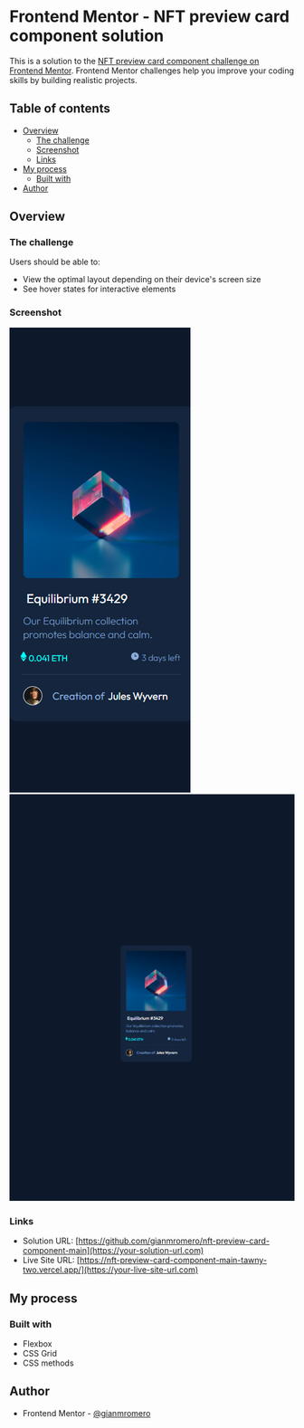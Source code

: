 # Frontend Mentor - NFT preview card component solution

This is a solution to the [NFT preview card component challenge on Frontend Mentor](https://www.frontendmentor.io/challenges/nft-preview-card-component-SbdUL_w0U). Frontend Mentor challenges help you improve your coding skills by building realistic projects.

## Table of contents

- [Overview](#overview)
  - [The challenge](#the-challenge)
  - [Screenshot](#screenshot)
  - [Links](#links)
- [My process](#my-process)
  - [Built with](#built-with)
- [Author](#author)

## Overview

### The challenge

Users should be able to:

- View the optimal layout depending on their device's screen size
- See hover states for interactive elements

### Screenshot

![](./mobile.png)
![](./desktop.png)

### Links

  - Solution URL: [https://github.com/gianmromero/nft-preview-card-component-main](https://your-solution-url.com)
  - Live Site URL: [https://nft-preview-card-component-main-tawny-two.vercel.app/](https://your-live-site-url.com)

## My process

### Built with

- Flexbox
- CSS Grid
- CSS methods

## Author

- Frontend Mentor - [@gianmromero](https://www.frontendmentor.io/profile/gianmromero)
